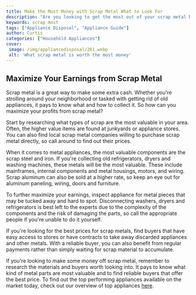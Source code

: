 ```yaml
---
title: Make the Most Money with Scrap Metal What to Look For
description: "Are you looking to get the most out of your scrap metal Discover what to look for to maximize your profits All the tips and tricks you need are here"
keywords: scrap most
tags: ["Appliance Disposal", "Appliance Guide"]
author: Curtis
categories: ["Household Appliances"]
cover: 
 image: /img/appliancedisposal/261.webp
 alt: 'What scrap metal is worth the most money'
---
```

## Maximize Your Earnings from Scrap Metal 
Scrap metal is a great way to make some extra cash. Whether you're strolling around your neighborhood or tasked with getting rid of old appliances, it pays to know what and how to collect it. So how can you maximize your profits from scrap metal?

Start by researching what types of scrap are the most valuable in your area. Often, the higher value items are found at junkyards or appliance stores. You can also find local scrap metal companies willing to purchase scrap metal directly, so call around to find out their prices.

When it comes to metal appliances, the most valuable components are the scrap steel and iron. If you're collecting old refrigerators, dryers and washing machines, these metals will be the most valuable. These include mainframes, internal components and metal housings, motors, and wiring. Scrap aluminum can also be sold at a higher rate, so keep an eye out for aluminum paneling, wiring, doors and furniture.

To further maximize your earnings, inspect appliance for metal pieces that may be tucked away and hard to spot. Disconnecting washers, dryers and refrigerators is best left to the experts due to the complexity of the components and the risk of damaging the parts, so call the appropriate people if you're unable to do it yourself.

If you're looking for the best prices for scrap metals, find buyers that have easy access to stores or have contracts to take away discarded appliances and other metals. With a reliable buyer, you can also benefit from regular payments rather than simply waiting for scrap material to accumulate. 

If you're looking to make some money off scrap metal, remember to research the materials and buyers worth looking into. It pays to know what kind of metal parts are most valuable and to find reliable buyers that offer the best price. To find out the top performing appliances available on the market today, check out our overview of top appliances [here](./pages/appliance-overview).
